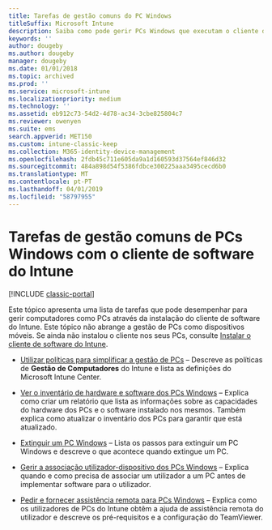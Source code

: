 ```yaml
---
title: Tarefas de gestão comuns do PC Windows
titleSuffix: Microsoft Intune
description: Saiba como pode gerir PCs Windows que executam o cliente de software do Intune.
keywords: ''
author: dougeby
ms.author: dougeby
manager: dougeby
ms.date: 01/01/2018
ms.topic: archived
ms.prod: ''
ms.service: microsoft-intune
ms.localizationpriority: medium
ms.technology: ''
ms.assetid: eb912c73-54d2-4d78-ac34-3cbe825804c7
ms.reviewer: owenyen
ms.suite: ems
search.appverid: MET150
ms.custom: intune-classic-keep
ms.collection: M365-identity-device-management
ms.openlocfilehash: 2fdb45c711e605da9a1d160593d37564ef846d32
ms.sourcegitcommit: 484a898d54f5386fdbce300225aaa3495cecd6b0
ms.translationtype: MT
ms.contentlocale: pt-PT
ms.lasthandoff: 04/01/2019
ms.locfileid: "58797955"
---
```

# <a name="common-windows-pc-management-tasks-with-the-intune-software-client"></a>Tarefas de gestão comuns de PCs Windows com o cliente de software do Intune

[!INCLUDE [classic-portal](includes/classic-portal.md)]

Este tópico apresenta uma lista de tarefas que pode desempenhar para gerir computadores como PCs através da instalação do cliente de software do Intune. Este tópico não abrange a gestão de PCs como dispositivos móveis. Se ainda não instalou o cliente nos seus PCs, consulte [Instalar o cliente de software do Intune](install-the-windows-pc-client-with-microsoft-intune.md).


- [Utilizar políticas para simplificar a gestão de PCs](use-policies-to-simplify-windows-pc-management.md) – Descreve as políticas de **Gestão de Computadores** do Intune e lista as definições do Microsoft Intune Center.

- [Ver o inventário de hardware e software dos PCs Windows](view-hardware-and-software-inventory-for-windows-pcs-in-microsoft-intune.md) – Explica como criar um relatório que lista as informações sobre as capacidades do hardware dos PCs e o software instalado nos mesmos. Também explica como atualizar o inventário dos PCs para garantir que está atualizado.

- [Extinguir um PC Windows](retire-a-windows-pc-with-microsoft-intune.md) – Lista os passos para extinguir um PC Windows e descreve o que acontece quando extingue um PC.

- [Gerir a associação utilizador-dispositivo dos PCs Windows](manage-user-device-linking-for-windows-pcs-with-microsoft-intune.md) – Explica quando e como precisa de associar um utilizador a um PC antes de implementar software para o utilizador.

- [Pedir e fornecer assistência remota para PCs Windows](request-and-provide-remote-assistance-for-windows-pcs-in-microsoft-intune.md) – Explica como os utilizadores de PCs do Intune obtêm a ajuda de assistência remota do utilizador e descreve os pré-requisitos e a configuração do TeamViewer.


